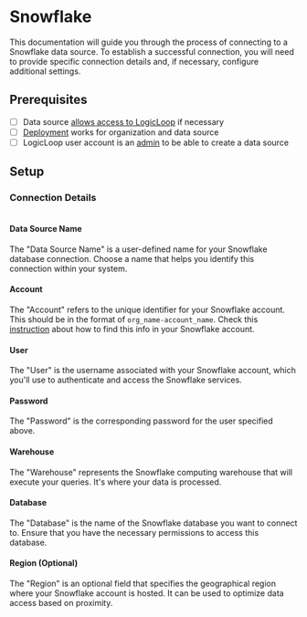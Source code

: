 # Snowflake

This documentation will guide you through the process of connecting to a Snowflake data source. To establish a successful connection, you will need to provide specific connection details and, if necessary, configure additional settings.

## Prerequisites

* [ ] Data source [allows access to LogicLoop](../data-sources/deployment-options.md) if necessary
* [ ] [Deployment](../data-sources/deployment-options.md) works for organization and data source
* [ ] LogicLoop user account is an [admin](../../teams/groups-and-permissions.md) to be able to create a data source

## Setup

### Connection Details

<figure><img src="../../.gitbook/assets/Screenshot 2023-11-17 at 11.25.57 AM.png" alt=""><figcaption></figcaption></figure>

#### Data Source Name

The "Data Source Name" is a user-defined name for your Snowflake database connection. Choose a name that helps you identify this connection within your system.

#### Account

The "Account" refers to the unique identifier for your Snowflake account. This should be in the format of `org_name-account_name`. Check this [instruction](https://docs.snowflake.com/en/user-guide/admin-account-identifier#format-1-preferred-account-name-in-your-organization) about how to find this info in your Snowflake account.&#x20;

#### User

The "User" is the username associated with your Snowflake account, which you'll use to authenticate and access the Snowflake services.

#### Password

The "Password" is the corresponding password for the user specified above.

#### Warehouse

The "Warehouse" represents the Snowflake computing warehouse that will execute your queries. It's where your data is processed.

#### Database

The "Database" is the name of the Snowflake database you want to connect to. Ensure that you have the necessary permissions to access this database.

#### Region (Optional)

The "Region" is an optional field that specifies the geographical region where your Snowflake account is hosted. It can be used to optimize data access based on proximity.
